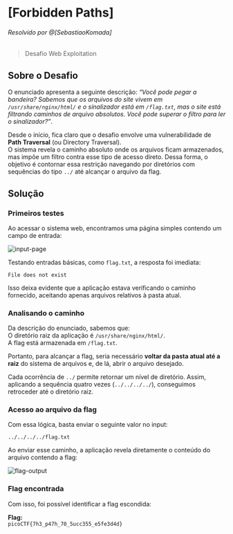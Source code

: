 # [Forbidden Paths]  
###### Resolvido por @[SebastiaoKomada]  
> Desafio Web Exploitation  

## Sobre o Desafio  
O enunciado apresenta a seguinte descrição: *“Você pode pegar a bandeira? Sabemos que os arquivos do site vivem em `/usr/share/nginx/html/` e o sinalizador está em `/flag.txt`, mas o site está filtrando caminhos de arquivo absolutos. Você pode superar o filtro para ler o sinalizador?”*.  

Desde o início, fica claro que o desafio envolve uma vulnerabilidade de **Path Traversal** (ou Directory Traversal).  
O sistema revela o caminho absoluto onde os arquivos ficam armazenados, mas impõe um filtro contra esse tipo de acesso direto. Dessa forma, o objetivo é contornar essa restrição navegando por diretórios com sequências do tipo `../` até alcançar o arquivo da flag.  

## Solução  

### Primeiros testes  
Ao acessar o sistema web, encontramos uma página simples contendo um campo de entrada:  

![input-page](https://github.com/user-attachments/assets/f68749e4-8a35-4358-b47e-62917684573b)  

Testando entradas básicas, como `flag.txt`, a resposta foi imediata:  
```
File does not exist
```  

Isso deixa evidente que a aplicação estava verificando o caminho fornecido, aceitando apenas arquivos relativos à pasta atual.  

### Analisando o caminho  
Da descrição do enunciado, sabemos que:  
O diretório raiz da aplicação é `/usr/share/nginx/html/`.  
A flag está armazenada em `/flag.txt`.  

Portanto, para alcançar a flag, seria necessário **voltar da pasta atual até a raiz** do sistema de arquivos e, de lá, abrir o arquivo desejado.  

Cada ocorrência de `../` permite retornar um nível de diretório. Assim, aplicando a sequência quatro vezes (`../../../../`), conseguimos retroceder até o diretório raiz.  

### Acesso ao arquivo da flag  
Com essa lógica, basta enviar o seguinte valor no input:  

```
../../../../flag.txt
```  

Ao enviar esse caminho, a aplicação revela diretamente o conteúdo do arquivo contendo a flag:  

![flag-output](https://github.com/user-attachments/assets/fd13f668-94c0-46a6-83d3-50369f52d2e0)  

### Flag encontrada  
Com isso, foi possível identificar a flag escondida:  

**Flag:**  
`picoCTF{7h3_p47h_70_5ucc355_e5fe3d4d}`  
